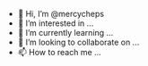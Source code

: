 - 👋 Hi, I’m @mercycheps
- 👀 I’m interested in ...
- 🌱 I’m currently learning ...
- 💞️ I’m looking to collaborate on ...
- 📫 How to reach me ...

<!---
mercycheps/mercycheps is a ✨ special ✨ repository because its `README.md` (this file) appears on your GitHub profile.
You can click the Preview link to take a look at your changes.
--->
